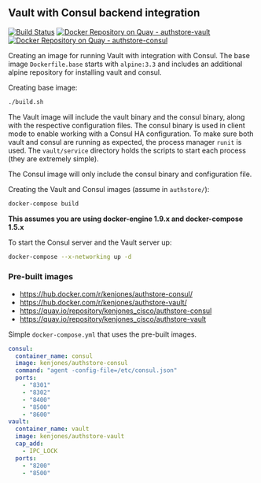 ## Vault with Consul backend integration

[![Build Status](https://travis-ci.org/kenjones-cisco/authstore.svg?branch=master)](https://travis-ci.org/kenjones-cisco/authstore)
[![Docker Repository on Quay - authstore-vault](https://quay.io/repository/kenjones_cisco/authstore-vault/status "Docker Repository on Quay - authstore-vault")](https://quay.io/repository/kenjones_cisco/authstore-vault)
[![Docker Repository on Quay - authstore-consul](https://quay.io/repository/kenjones_cisco/authstore-consul/status "Docker Repository on Quay - authstore-consul")](https://quay.io/repository/kenjones_cisco/authstore-consul)

Creating an image for running Vault with integration with Consul. The base image `Dockerfile.base` starts with `alpine:3.3` and includes an additional alpine repository for installing vault and consul.

Creating base image:
```bash
./build.sh
```

The Vault image will include the vault binary and the consul binary, along with the respective configuration files. The consul binary is used in client mode to enable working with a Consul HA configuration. To make sure both vault and consul are running as expected, the process manager `runit` is used. The `vault/service` directory holds the scripts to start each process (they are extremely simple).

The Consul image will only include the consul binary and configuration file.

Creating the Vault and Consul images (assume in `authstore/`):
```bash
docker-compose build
```

**This assumes you are using docker-engine 1.9.x and docker-compose 1.5.x**

To start the Consul server and the Vault server up:
```bash
docker-compose --x-networking up -d
```

### Pre-built images

- https://hub.docker.com/r/kenjones/authstore-consul/
- https://hub.docker.com/r/kenjones/authstore-vault/
- https://quay.io/repository/kenjones_cisco/authstore-consul
- https://quay.io/repository/kenjones_cisco/authstore-vault

Simple `docker-compose.yml` that uses the pre-built images.

```yaml
consul:
  container_name: consul
  image: kenjones/authstore-consul
  command: "agent -config-file=/etc/consul.json"
  ports:
    - "8301"
    - "8302"
    - "8400"
    - "8500"
    - "8600"
vault:
  container_name: vault
  image: kenjones/authstore-vault
  cap_add:
    - IPC_LOCK
  ports:
    - "8200"
    - "8500"
```
